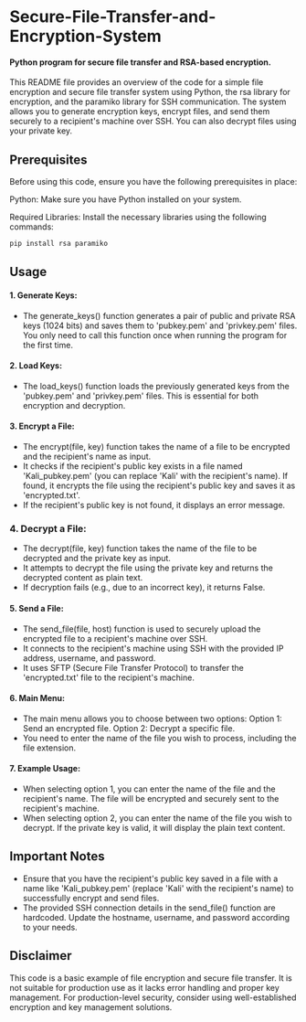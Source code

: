 # Secure-File-Transfer-and-Encryption-System
 
 #### Python program for secure file transfer and RSA-based encryption.


This README file provides an overview of the code for a simple file encryption and secure file transfer system using Python, the rsa library for encryption, and the paramiko library for SSH communication. The system allows you to generate encryption keys, encrypt files, and send them securely to a recipient's machine over SSH. You can also decrypt files using your private key.

## Prerequisites
Before using this code, ensure you have the following prerequisites in place:

 Python: Make sure you have Python installed on your system.

 Required Libraries: Install the necessary libraries using the following commands:  
```bash      
pip install rsa paramiko
```
## Usage

#### 1. Generate Keys: 
* The generate_keys() function generates a pair of public and private RSA keys (1024 bits) and saves them to 'pubkey.pem' and 'privkey.pem' files. You only need to call this function once when running the program for the first time.

#### 2. Load Keys: 
* The load_keys() function loads the previously generated keys from the 'pubkey.pem' and 'privkey.pem' files. This is essential for both encryption and decryption.

#### 3. Encrypt a File:
* The encrypt(file, key) function takes the name of a file to be encrypted and the recipient's name as input.
* It checks if the recipient's public key exists in a file named 'Kali_pubkey.pem' (you can replace 'Kali' with the recipient's name). If found, it encrypts the file using the recipient's public key and saves it as 'encrypted.txt'.
* If the recipient's public key is not found, it displays an error message.

### 4. Decrypt a File:
* The decrypt(file, key) function takes the name of the file to be decrypted and the private key as input.
* It attempts to decrypt the file using the private key and returns the decrypted content as plain text.
* If decryption fails (e.g., due to an incorrect key), it returns False.

#### 5. Send a File:

* The send_file(file, host) function is used to securely upload the encrypted file to a recipient's machine over SSH.
* It connects to the recipient's machine using SSH with the provided IP address, username, and password.
* It uses SFTP (Secure File Transfer Protocol) to transfer the 'encrypted.txt' file to the recipient's machine.

#### 6. Main Menu:

* The main menu allows you to choose between two options:
Option 1: Send an encrypted file.
Option 2: Decrypt a specific file.
* You need to enter the name of the file you wish to process, including the file extension.

#### 7. Example Usage:

* When selecting option 1, you can enter the name of the file and the recipient's name. The file will be encrypted and securely sent to the recipient's machine.
* When selecting option 2, you can enter the name of the file you wish to decrypt. If the private key is valid, it will display the plain text content.


## Important Notes
* Ensure that you have the recipient's public key saved in a file with a name like 'Kali_pubkey.pem' (replace 'Kali' with the recipient's name) to successfully encrypt and send files.
* The provided SSH connection details in the send_file() function are hardcoded. Update the hostname, username, and password according to your needs.

## Disclaimer
This code is a basic example of file encryption and secure file transfer. It is not suitable for production use as it lacks error handling and proper key management. For production-level security, consider using well-established encryption and key management solutions.
